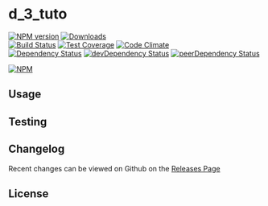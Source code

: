 # d_3_tuto 
[![NPM version](https://badge.fury.io/js/d_3_tuto.svg)](http://badge.fury.io/js/d_3_tuto) [![Downloads](http://img.shields.io/npm/dm/d_3_tuto.svg)](http://badge.fury.io/js/d_3_tuto)   
[![Build Status](https://travis-ci.org//d_3_tuto.svg?branch=master)](https://travis-ci.org//d_3_tuto) [![Test Coverage](https://codeclimate.com/github//d_3_tuto/badges/coverage.svg)](https://codeclimate.com/github//d_3_tuto) [![Code Climate](https://codeclimate.com/github//d_3_tuto/badges/gpa.svg)](https://codeclimate.com/github//d_3_tuto)   
[![Dependency Status](https://david-dm.org//d_3_tuto.svg)](https://david-dm.org//d_3_tuto) [![devDependency Status](https://david-dm.org//d_3_tuto/dev-status.svg)](https://david-dm.org//d_3_tuto#info=devDependencies) [![peerDependency Status](https://david-dm.org//d_3_tuto/peer-status.svg)](https://david-dm.org//d_3_tuto#info=peerDependencies)    


> 

[![NPM](https://nodei.co/npm/d_3_tuto.png?downloads=true&downloadRank=true&stars=true)](https://nodei.co/npm/d_3_tuto)

## Usage


## Testing


## Changelog

Recent changes can be viewed on Github on the [Releases Page](https://github.com//d_3_tuto/releases)

## License


